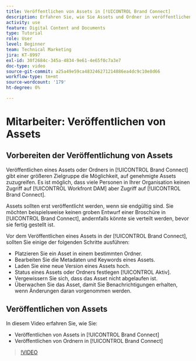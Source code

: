 ```yaml
---
title: Veröffentlichen von Assets in [!UICONTROL Brand Connect]
description: Erfahren Sie, wie Sie Assets und Ordner in veröffentlichen [!UICONTROL Brand Connect] in [!UICONTROL Workfront DAM].
activity: use
feature: Digital Content and Documents
type: Tutorial
role: User
level: Beginner
team: Technical Marketing
jira: KT-8997
exl-id: 30f2684c-345a-4834-9e61-4e65f0c7a3e7
doc-type: video
source-git-commit: a25a49e59ca483246271214886ea4dc9c10e8d66
workflow-type: tm+mt
source-wordcount: '179'
ht-degree: 0%

---
```


# Mitarbeiter: Veröffentlichen von Assets

## Vorbereiten der Veröffentlichung von Assets

Veröffentlichen eines Assets oder Ordners in [!UICONTROL Brand Connect] gibt einer größeren Zielgruppe die Möglichkeit, auf genehmigte Assets zuzugreifen. Es ist möglich, dass viele Personen in Ihrer Organisation keinen Zugriff auf [!UICONTROL Workfront DAM] aber Zugriff auf [!UICONTROL Brand Connect].

Assets sollten erst veröffentlicht werden, wenn sie endgültig sind. Sie möchten beispielsweise keinen groben Entwurf einer Broschüre in [!UICONTROL Brand Connect], andernfalls könnte sie verteilt werden, bevor sie fertig gestellt ist.

Vor dem Veröffentlichen eines Assets in der [!UICONTROL Brand Connect], sollten Sie einige der folgenden Schritte ausführen:

* Platzieren Sie ein Asset in einem bestimmten Ordner.
* Bearbeiten Sie die Metadaten und Keywords eines Assets.
* Laden Sie eine neue Version eines Assets hoch.
* Status eines Assets oder Ordners festlegen [!UICONTROL Aktiv].
* Vergewissern Sie sich, dass das Asset nicht abgelaufen ist.
* Überwachen Sie das Asset, damit Sie Benachrichtigungen erhalten, wenn Änderungen daran vorgenommen werden.

## Veröffentlichen von Assets

In diesem Video erfahren Sie, wie Sie:

* Veröffentlichen von Assets in [!UICONTROL Brand Connect]
* Veröffentlichen von Ordnern in [!UICONTROL Brand Connect]

>[!VIDEO](https://video.tv.adobe.com/v/335257/?quality=12&learn=on)
